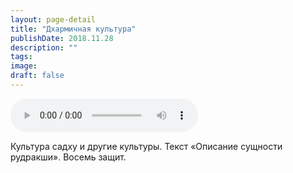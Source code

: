 ```yaml
---
layout: page-detail
title: "Дхармичная культура"
publishDate: 2018.11.28
description: ""
tags:
image:
draft: false
---
```


<audio title="2018.11.28 - Дхармичная культура.mp3" src="/upload/iblock/5fe/5fe74835698613c2f18047ca7bf6fe0b.mp3" controls=""></audio>

 Культура садху и другие культуры. Текст «Описание сущности рудракши». Восемь защит. 

  

